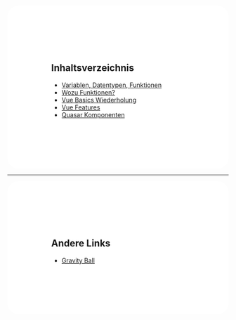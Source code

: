 <!-- .slide: data-transition="none" data-background="https://www.publicdomainpictures.net/pictures/210000/velka/blue-marble.jpg" -->

<div style="background-color: #ffffff; padding:100px; border-radius: 25px;">
<h2>Inhaltsverzeichnis</h2>

- [Variablen, Datentypen, Funktionen](https://github.io/robwalt/markdownslides/dks_gta_w1)
- [Wozu Funktionen?](https://github.io/robwalt/markdownslides/dks_gta_w2)
- [Vue Basics Wiederholung](https://github.io/robwalt/markdownslides/dks_gta_w3)
- [Vue Features](https://github.io/robwalt/markdownslides/dks_gta_w4)
- [Quasar Komponenten](https://github.io/robwalt/markdownslides/dks_gta_w5)

</div>

---
<!-- .slide: data-transition="none" data-background="https://www.publicdomainpictures.net/pictures/210000/velka/blue-marble.jpg" -->

<div style="background-color: #ffffff; padding:100px; border-radius: 25px;">
<h2>Andere Links</h2>

- [Gravity Ball](https://editor.p5js.org/RobWalt/sketches/TzMZMt8OC)

</div>
